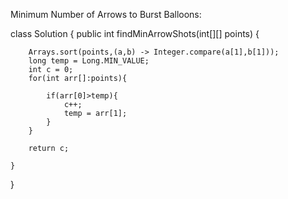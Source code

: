 Minimum Number of Arrows to Burst Balloons:

class Solution {
    public int findMinArrowShots(int[][] points) {

        Arrays.sort(points,(a,b) -> Integer.compare(a[1],b[1]));
        long temp = Long.MIN_VALUE;
        int c = 0;
        for(int arr[]:points){
           
            if(arr[0]>temp){
                c++;
                temp = arr[1];
            }
        }

        return c;
        
    }
}




